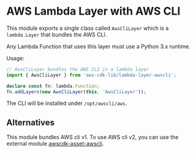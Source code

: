 # AWS Lambda Layer with AWS CLI



This module exports a single class called `AwsCliLayer` which is a `lambda.Layer` that bundles the AWS CLI.

Any Lambda Function that uses this layer must use a Python 3.x runtime.

Usage:

```ts
// AwsCliLayer bundles the AWS CLI in a lambda layer
import { AwsCliLayer } from 'aws-cdk-lib/lambda-layer-awscli';

declare const fn: lambda.Function;
fn.addLayers(new AwsCliLayer(this, 'AwsCliLayer'));
```

The CLI will be installed under `/opt/awscli/aws`.

## Alternatives

This module bundles AWS cli v1. To use AWS cli v2, you can use the
external module [awscdk-asset-awscli](https://github.com/cdklabs/awscdk-asset-awscli/tree/awscli-v2/main).
